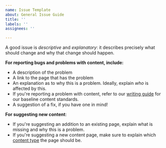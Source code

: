 ```yaml
---
name: Issue Template
about: General Issue Guide
title: ''
labels: ''
assignees: ''

---
```


A good issue is _descriptive_ and _explanatory_: it describes precisely what should change and why that change should happen.

**For reporting bugs and problems with content, include:**

- A description of the problem
- A link to the page that has the problem
- An explanation as to why this is a problem. Ideally, explain _who_ is affected by this.
- If you're reporting a problem with content, refer to our [writing guide](https://github.com/solidjs/solid-docs-next/blob/main/WRITING.md) for our baseline content standards.
- A suggestion of a fix, if you have one in mind!


**For suggesting new content**:
- If you're suggesting an addition to an existing page, explain what is missing and why this is a problem.
- If you're suggesting a new content page, make sure to explain which [content type](https://github.com/solidjs/solid-docs-next/blob/main/WRITING.md#content-types) the page should be.
